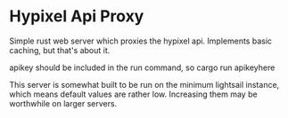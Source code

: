 # Hypixel Api Proxy

Simple rust web server which proxies the hypixel api. 
Implements basic caching, but that's about it.

apikey should be included in the run command, so cargo run apikeyhere

This server is somewhat built to be run on the minimum lightsail instance, which means default values are rather low. Increasing them may be worthwhile on larger servers.